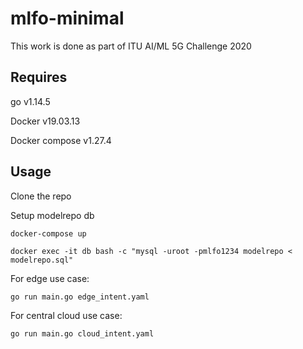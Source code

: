 # mlfo-minimal
This work is done as part of ITU AI/ML 5G Challenge 2020

## Requires
go v1.14.5

Docker v19.03.13

Docker compose v1.27.4

## Usage
Clone the repo

Setup modelrepo db

`docker-compose up`

`docker exec -it db bash -c "mysql -uroot -pmlfo1234 modelrepo < modelrepo.sql"`

For edge use case:

`go run main.go edge_intent.yaml`

For central cloud use case:

`go run main.go cloud_intent.yaml`
